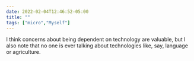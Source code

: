 ```yaml
---
date: 2022-02-04T12:46:52-05:00
title: ""
tags: ["micro","Myself"]
---
```

I think concerns about being dependent on technology are valuable, but I also note that no one is ever talking about technologies like, say, language or agriculture.

